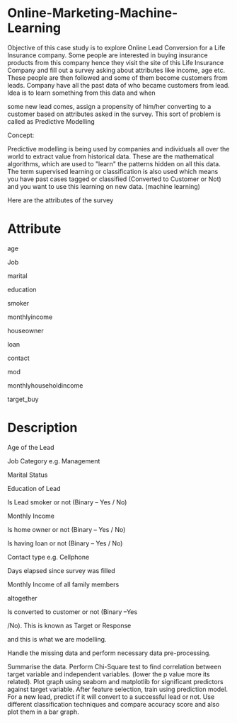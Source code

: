 # Online-Marketing-Machine-Learning

Objective of this case study is to explore Online Lead Conversion for a Life Insurance company. Some people are interested in buying insurance products from this company hence they visit the site of this Life Insurance Company and fill out a survey asking about attributes like income, age etc. These people are then followed and some of them become customers from leads. Company have all the past data of who became customers from lead. Idea is to learn something from this data and when

some new lead comes, assign a propensity of him/her converting to a customer based on attributes asked in the survey. This sort of problem is called as Predictive Modelling

Concept:

Predictive modelling is being used by companies and individuals all over the world to extract value from historical data. These are the mathematical algorithms, which are used to "learn" the patterns hidden on all this data. The term supervised learning or classification is also used which means you have past cases tagged or classified (Converted to Customer or Not) and you want to use this learning on new data. (machine learning)

Here are the attributes of the survey

# Attribute

age

Job

marital

education

smoker

monthlyincome

houseowner

loan

contact

mod

monthlyhouseholdincome

target_buy


# Description

Age of the Lead

Job Category e.g. Management

Marital Status

Education of Lead

Is Lead smoker or not (Binary – Yes / No)

Monthly Income

Is home owner or not (Binary – Yes / No)

Is having loan or not (Binary – Yes / No)

Contact type e.g. Cellphone

Days elapsed since survey was filled

Monthly Income of all family members

altogether

Is converted to customer or not (Binary –Yes

/No). This is known as Target or Response

and this is what we are modelling.


Handle the missing data and perform necessary data pre-processing.


Summarise the data.
Perform Chi-Square test to find correlation between target variable and independent variables. (lower the p value more its related).
Plot graph using seaborn and matplotlib for significant predictors against target variable.
After feature selection, train using prediction model.
For a new lead, predict if it will convert to a successful lead or not.
Use different classification techniques and compare accuracy score and also plot them in a bar graph.
